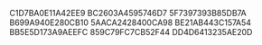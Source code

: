 C1D7BA0E11A42EE9
BC2603A4595746D7
5F7397393B85DB7A
B699A940E280CB10
5AACA2428400CA98
BE21AB443C157A54
BB5E5D173A9AEEFC
859C79FC7CB52F44
DD4D6413235AE20D
